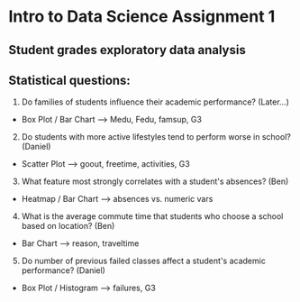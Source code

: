# Intro to Data Science Assignment 1
## Student grades exploratory data analysis 

## Statistical questions: 
1. Do families of students influence their academic performance? (Later...)
  - Box Plot / Bar Chart --> Medu, Fedu, famsup, G3
2. Do students with more active lifestyles tend to perform worse in school? (Daniel)
  - Scatter Plot --> goout, freetime, activities, G3
3. What feature most strongly correlates with a student's absences? (Ben)
  - Heatmap / Bar Chart --> absences vs. numeric vars
4. What is the average commute time that students who choose a school based on location? (Ben)
  - Bar Chart --> reason, traveltime
5. Do number of previous failed classes affect a student's academic performance? (Daniel)
  - Box Plot / Histogram --> failures, G3
